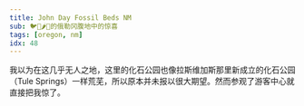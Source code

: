 ```yaml
---
title: John Day Fossil Beds NM
sub: 🐦🙅🌶💩的俄勒冈腹地中的惊喜
tags: [oregon, nm]
idx: 48
---
```


我以为在这几乎无人之地，这里的化石公园也像拉斯维加斯那里新成立的化石公园（Tule Springs）一样荒芜，所以原本并未报以很大期望。然而参观了游客中心就直接把我惊了。